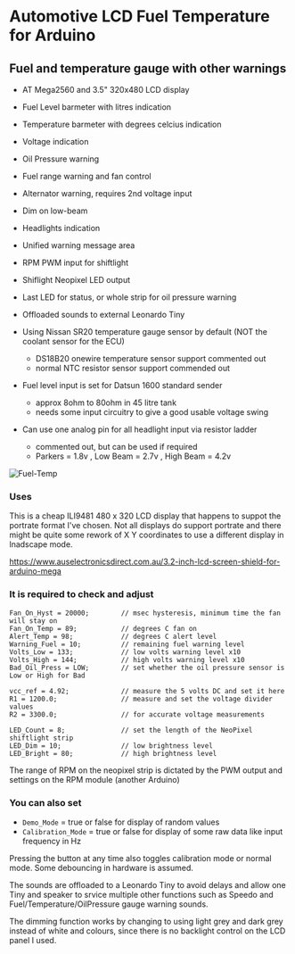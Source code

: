 # Automotive LCD Fuel Temperature for Arduino
## Fuel and temperature gauge with other warnings

- AT Mega2560 and 3.5" 320x480 LCD display
- Fuel Level barmeter with litres indication
- Temperature barmeter with degrees celcius indication
- Voltage indication
- Oil Pressure warning
- Fuel range warning and fan control
- Alternator warning, requires 2nd voltage input
- Dim on low-beam
- Headlights indication
- Unified warning message area
- RPM PWM input for shiftlight
- Shiflight Neopixel LED output
- Last LED for status, or whole strip for oil pressure warning
- Offloaded sounds to external Leonardo Tiny

- Using Nissan SR20 temperature gauge sensor by default (NOT the coolant sensor for the ECU)
  - DS18B20 onewire temperature sensor support commented out
  - normal NTC resistor sensor support commended out
  
- Fuel level input is set for Datsun 1600 standard sender
  - approx 8ohm to 80ohm in 45 litre tank
  - needs some input circuitry to give a good usable voltage swing

- Can use one analog pin for all headlight input via resistor ladder
  - commented out, but can be used if required
  - Parkers = 1.8v , Low Beam = 2.7v , High Beam = 4.2v


![Fuel-Temp](https://user-images.githubusercontent.com/41600026/235334865-11315358-4a72-44a8-93c0-82f2b89d5b6b.PNG)


### Uses 

This is a cheap ILI9481 480 x 320 LCD display that happens to suppot the portrate format I've chosen.
Not all displays do support portrate and there might be quite some rework of X Y coordinates to use a different display in lnadscape mode.

https://www.auselectronicsdirect.com.au/3.2-inch-lcd-screen-shield-for-arduino-mega


### It is required to check and adjust

```
Fan_On_Hyst = 20000;        // msec hysteresis, minimum time the fan will stay on
Fan_On_Temp = 89;           // degrees C fan on
Alert_Temp = 98;            // degrees C alert level
Warning_Fuel = 10;          // remaining fuel warning level
Volts_Low = 133;            // low volts warning level x10
Volts_High = 144;           // high volts warning level x10
Bad_Oil_Press = LOW;        // set whether the oil pressure sensor is Low or High for Bad

vcc_ref = 4.92;             // measure the 5 volts DC and set it here
R1 = 1200.0;                // measure and set the voltage divider values
R2 = 3300.0;                // for accurate voltage measurements

LED_Count = 8;              // set the length of the NeoPixel shiftlight strip
LED_Dim = 10;               // low brightness level
LED_Bright = 80;            // high brightness level
```

The range of RPM on the neopixel strip is dictated by the PWM output and settings on the RPM module (another Arduino)

### You can also set
- `Demo_Mode` = true or false for display of random values
- `Calibration_Mode` = true or false for display of some raw data like input frequency in Hz

Pressing the button at any time also toggles calibration mode or normal mode.
Some debouncing in hardware is assumed.

The sounds are offloaded to a Leonardo Tiny to avoid delays and allow one Tiny and speaker to srvice multiple other functions such as Speedo and Fuel/Temperature/OilPressure gauge warning sounds.

The dimming function works by changing to using light grey and dark grey instead of white and colours, since there is no backlight control on the LCD panel I used.

